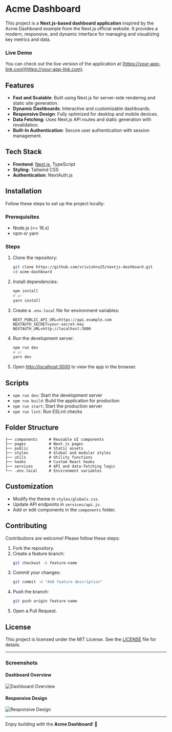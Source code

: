 # Acme Dashboard

This project is a **Next.js-based dashboard application** inspired by the Acme Dashboard example from the Next.js official website. It provides a modern, responsive, and dynamic interface for managing and visualizing key metrics and data.

### Live Demo
You can check out the live version of the application at [https://your-app-link.com](https://your-app-link.com).

## Features

- **Fast and Scalable**: Built using Next.js for server-side rendering and static site generation.
- **Dynamic Dashboards**: Interactive and customizable dashboards.
- **Responsive Design**: Fully optimized for desktop and mobile devices.
- **Data Fetching**: Uses Next.js API routes and static generation with revalidation.
- **Built-In Authentication**: Secure user authentication with session management.

## Tech Stack

- **Frontend**: [Next.js](https://nextjs.org/), TypeScript
- **Styling**: Tailwind CSS
- **Authentication**: NextAuth.js

## Installation

Follow these steps to set up the project locally:

### Prerequisites

- Node.js (>= 16.x)
- npm or yarn

### Steps

1. Clone the repository:
   ```bash
   git clone https://github.com/srivishnu25/nextjs-dashboard.git
   cd acme-dashboard
   ```

2. Install dependencies:
   ```bash
   npm install
   # or
   yarn install
   ```

3. Create a `.env.local` file for environment variables:
   ```
   NEXT_PUBLIC_API_URL=https://api.example.com
   NEXTAUTH_SECRET=your-secret-key
   NEXTAUTH_URL=http://localhost:3000
   ```

4. Run the development server:
   ```bash
   npm run dev
   # or
   yarn dev
   ```

5. Open [http://localhost:3000](http://localhost:3000) to view the app in the browser.

## Scripts

- `npm run dev`: Start the development server
- `npm run build`: Build the application for production
- `npm run start`: Start the production server
- `npm run lint`: Run ESLint checks

## Folder Structure

```
├── components     # Reusable UI components
├── pages          # Next.js pages
├── public         # Static assets
├── styles         # Global and modular styles
├── utils          # Utility functions
├── hooks          # Custom React hooks
├── services       # API and data-fetching logic
└── .env.local     # Environment variables
```

## Customization

- Modify the theme in `styles/globals.css`.
- Update API endpoints in `services/api.js`.
- Add or edit components in the `components` folder.

## Contributing

Contributions are welcome! Please follow these steps:

1. Fork the repository.
2. Create a feature branch:
   ```bash
   git checkout -b feature-name
   ```
3. Commit your changes:
   ```bash
   git commit -m "Add feature description"
   ```
4. Push the branch:
   ```bash
   git push origin feature-name
   ```
5. Open a Pull Request.

## License

This project is licensed under the MIT License. See the [LICENSE](LICENSE) file for details.

---

### Screenshots

#### Dashboard Overview
![Dashboard Overview](public/screenshots/dashboard-overview.png)

#### Responsive Design
![Responsive Design](public/screenshots/responsive-design.png)

---

Enjoy building with the **Acme Dashboard**! 🚀
